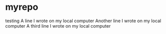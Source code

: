 # myrepo
testing
A line I wrote on my local computer
Another line I wrote on my local computer
A third line I wrote on my local computer
